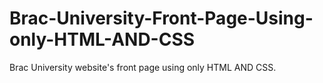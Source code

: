 # Brac-University-Front-Page-Using-only-HTML-AND-CSS
Brac University website's front page using only HTML AND CSS.
